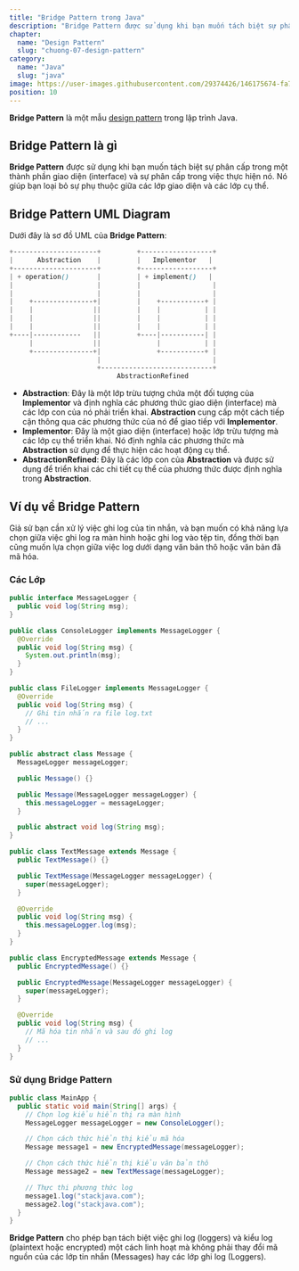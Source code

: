 ```yaml
---
title: "Bridge Pattern trong Java"
description: "Bridge Pattern được sử dụng khi bạn muốn tách biệt sự phân cấp trong một thành phần giao diện (interface) và sự phân cấp trong việc thực hiện nó."
chapter:
  name: "Design Pattern"
  slug: "chuong-07-design-pattern"
category:
  name: "Java"
  slug: "java"
image: https://user-images.githubusercontent.com/29374426/146175674-fa7e09f7-4e42-485e-a2b5-8c664601b203.png
position: 10
---
```


**Bridge Pattern** là một mẫu [design pattern](/bai-viet/java/design-pattern-la-gi-design-pattern-trong-java) trong lập trình Java.

## Bridge Pattern là gì

**Bridge Pattern** được sử dụng khi bạn muốn tách biệt sự phân cấp trong một thành phần giao diện (interface) và sự phân cấp trong việc thực hiện nó. Nó giúp bạn loại bỏ sự phụ thuộc giữa các lớp giao diện và các lớp cụ thể.

## Bridge Pattern UML Diagram

Dưới đây là sơ đồ UML của **Bridge Pattern**:

```scss
+---------------------+         +------------------+
|      Abstraction    |         |   Implementor   |
+---------------------+         +------------------+
| + operation()       |         | + implement()   |
|                     |         |                  |
|                     |         |                  |
|    +---------------+|         |    +-----------+ |
|    |               ||         |    |           | |
|    |               ||         |    |           | |
|    |               ||         |    |           | |
+----|------------   ||         +----|-----------| |
     |               ||              |           | |
     +---------------+|              +-----------+ |
                      |                            |
                      +----------------------------+
                           AbstractionRefined
```

- **Abstraction**: Đây là một lớp trừu tượng chứa một đối tượng của **Implementor** và định nghĩa các phương thức giao diện (interface) mà các lớp con của nó phải triển khai. **Abstraction** cung cấp một cách tiếp cận thông qua các phương thức của nó để giao tiếp với **Implementor**.
- **Implementor**: Đây là một giao diện (interface) hoặc lớp trừu tượng mà các lớp cụ thể triển khai. Nó định nghĩa các phương thức mà **Abstraction** sử dụng để thực hiện các hoạt động cụ thể.
- **AbstractionRefined**: Đây là các lớp con của **Abstraction** và được sử dụng để triển khai các chi tiết cụ thể của phương thức được định nghĩa trong **Abstraction**.

## Ví dụ về Bridge Pattern

Giả sử bạn cần xử lý việc ghi log của tin nhắn, và bạn muốn có khả năng lựa chọn giữa việc ghi log ra màn hình hoặc ghi log vào tệp tin, đồng thời bạn cũng muốn lựa chọn giữa việc log dưới dạng văn bản thô hoặc văn bản đã mã hóa.

### Các Lớp

```java
public interface MessageLogger {
  public void log(String msg);
}

public class ConsoleLogger implements MessageLogger {
  @Override
  public void log(String msg) {
    System.out.println(msg);
  }
}

public class FileLogger implements MessageLogger {
  @Override
  public void log(String msg) {
    // Ghi tin nhắn ra file log.txt
    // ...
  }
}

public abstract class Message {
  MessageLogger messageLogger;

  public Message() {}

  public Message(MessageLogger messageLogger) {
    this.messageLogger = messageLogger;
  }

  public abstract void log(String msg);
}

public class TextMessage extends Message {
  public TextMessage() {}

  public TextMessage(MessageLogger messageLogger) {
    super(messageLogger);
  }

  @Override
  public void log(String msg) {
    this.messageLogger.log(msg);
  }
}

public class EncryptedMessage extends Message {
  public EncryptedMessage() {}

  public EncryptedMessage(MessageLogger messageLogger) {
    super(messageLogger);
  }

  @Override
  public void log(String msg) {
    // Mã hóa tin nhắn và sau đó ghi log
    // ...
  }
}
```

### Sử dụng Bridge Pattern

```java
public class MainApp {
  public static void main(String[] args) {
    // Chọn log kiểu hiển thị ra màn hình
    MessageLogger messageLogger = new ConsoleLogger();

    // Chọn cách thức hiển thị kiểu mã hóa
    Message message1 = new EncryptedMessage(messageLogger);

    // Chọn cách thức hiển thị kiểu văn bản thô
    Message message2 = new TextMessage(messageLogger);

    // Thực thi phương thức log
    message1.log("stackjava.com");
    message2.log("stackjava.com");
  }
}
```

**Bridge Pattern** cho phép bạn tách biệt việc ghi log (loggers) và kiểu log (plaintext hoặc encrypted) một cách linh hoạt mà không phải thay đổi mã nguồn của các lớp tin nhắn (Messages) hay các lớp ghi log (Loggers).
